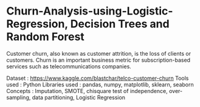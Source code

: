 # Churn-Analysis-using-Logistic-Regression, Decision Trees and Random Forest
Customer churn, also known as customer attrition, is the loss of clients or customers. Churn is an important business metric for subscription-based services such as telecommunications companies.

Dataset        : https://www.kaggle.com/blastchar/telco-customer-churn
Tools used     : Python
Libraries used : pandas, numpy, matplotlib, sklearn, seaborn
Concepts       : Imputation, SMOTE, chisquare test of independence, over-sampling, data partitioning, Logistic Regression

